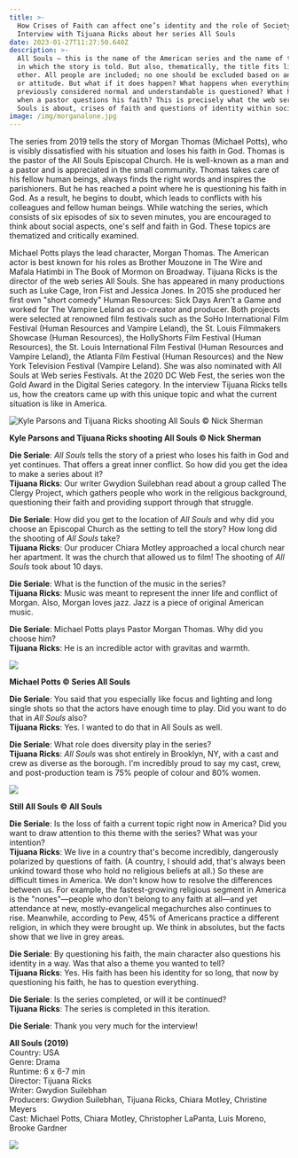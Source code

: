 ```yaml
---
title: >-
  How Crises of Faith can affect one’s identity and the role of Society /
  Interview with Tijuana Ricks about her series All Souls
date: 2023-01-27T11:27:50.640Z
description: >-
  All Souls – this is the name of the American series and the name of the church
  in which the story is told. But also, thematically, the title fits like no
  other. All people are included; no one should be excluded based on any quality
  or attitude. But what if it does happen? What happens when everything that was
  previously considered normal and understandable is questioned? What happens
  when a pastor questions his faith? This is precisely what the web series All
  Souls is about, crises of faith and questions of identity within society.
image: /img/morganalone.jpg
---
```

The series from 2019 tells the story of Morgan Thomas (Michael Potts), who is visibly dissatisfied with his situation and loses his faith in God. Thomas is the pastor of the All Souls Episcopal Church. He is well-known as a man and a pastor and is appreciated in the small community. Thomas takes care of his fellow human beings, always finds the right words and inspires the parishioners. But he has reached a point where he is questioning his faith in God. As a result, he begins to doubt, which leads to conflicts with his colleagues and fellow human beings.
While watching the series, which consists of six episodes of six to seven minutes, you are encouraged to think about social aspects, one's self and faith in God. These topics are thematized and critically examined. 


Michael Potts plays the lead character, Morgan Thomas. The American actor is best known for his roles as Brother Mouzone in The Wire and Mafala Hatimbi in The Book of Mormon on Broadway.
Tijuana Ricks is the director of the web series All Souls. She has appeared in many productions such as Luke Cage, Iron Fist and Jessica Jones. In 2015 she produced her first own "short comedy" Human Resources: Sick Days Aren't a Game and worked for The Vampire Leland as co-creator and producer. Both projects were selected at renowned film festivals such as the SoHo International Film Festival (Human Resources and Vampire Leland), the St. Louis Filmmakers Showcase (Human Resources), the HollyShorts Film Festival (Human Resources), the St. Louis International Film Festival (Human Resources and Vampire Leland), the Atlanta Film Festival (Human Resources) and the New York Television Festival (Vampire Leland). She was also nominated with All Souls at Web series Festivals. At the 2020 DC Web Fest, the series won the Gold Award in the Digital Series category.
In the interview Tijuana Ricks tells us, how the creators came up with this unique topic and what the current situation is like in America.

![](/img/Kyleparsonstijuanricksnicksherman.jpeg "Kyle Parsons and Tijuana Ricks shooting All Souls © Nick Sherman")

**Kyle Parsons and Tijuana Ricks shooting All Souls © Nick Sherman**

**Die Seriale**: _All Souls_ tells the story of a priest who loses his faith in God and yet continues. That offers a great inner conflict. So how did you get the idea to make a series about it?\
**Tijuana Ricks**: Our writer Gwydion Suilebhan read about a group called The Clergy Project, which gathers people who work in the religious background, questioning their faith and providing support through that struggle. 

**Die Seriale**: How did you get to the location of _All Souls_ and why did you choose an Episcopal Church as the setting to tell the story? How long did the shooting of _All Souls_ take?\
**Tijuana Ricks**: Our producer Chiara Motley approached a local church near her apartment. It was the church that allowed us to film! The shooting of _All Souls_ took about 10 days.

**Die Seriale**: What is the function of the music in the series?\
**Tijuana Ricks**: Music was meant to represent the inner life and conflict of Morgan. Also, Morgan loves jazz. Jazz is a piece of original American music.

**Die Seriale**: Michael Potts plays Pastor Morgan Thomas. Why did you choose him?\
**Tijuana Ricks**: He is an incredible actor with gravitas and warmth.

![](/img/michaelpottsallsouls4.jpg)

**Michael Potts © Series All Souls**

**Die Seriale**: You said that you especially like focus and lighting and long single shots so that the actors have enough time to play. Did you want to do that in _All Souls_ also?\
**Tijuana Ricks**: Yes. I wanted to do that in All Souls as well.

**Die Seriale**: What role does diversity play in the series?\
**Tijuana Ricks**: _All Souls_ was shot entirely in Brooklyn, NY, with a cast and crew as diverse as the borough. I'm incredibly proud to say my cast, crew, and post-production team is 75% people of colour and 80% women.

![](/img/allsouls5.jpg)

**Still All Souls © All Souls**

**Die Seriale**: Is the loss of faith a current topic right now in America? Did you want to draw attention to this theme with the series? What was your intention?\
**Tijuana Ricks**: We live in a country that's become incredibly, dangerously polarized by questions of faith. (A country, I should add, that's always been unkind toward those who hold no religious beliefs at all.) So these are difficult times in America. We don't know how to resolve the differences between us. For example, the fastest-growing religious segment in America is the "nones"—people who don't belong to any faith at all—and yet attendance at new, mostly-evangelical megachurches also continues to rise. Meanwhile, according to Pew, 45% of Americans practice a different religion, in which they were brought up. We think in absolutes, but the facts show that we live in grey areas.

**Die Seriale**: By questioning his faith, the main character also questions his identity in a way. Was that also a theme you wanted to tell?\
**Tijuana Ricks**: Yes. His faith has been his identity for so long, that now by questioning his faith, he has to question everything.

**Die Seriale**: Is the series completed, or will it be continued?\
**Tijuana Ricks**: The series is completed in this iteration.

**Die Seriale**: Thank you very much for the interview!

**All Souls (2019)**\
Country: USA \
Genre: Drama\
Runtime: 6 x 6-7 min\
Director: Tijuana Ricks\
Writer: Gwydion Suilebhan\
Producers: Gwydion Suilebhan, Tijuana Ricks, Chiara Motley, Christine Meyers\
Cast: Michael Potts, Chiara Motley, Christopher LaPanta, Luis Moreno, Brooke Gardner

![](/img/allsoulsposter.jpg)

